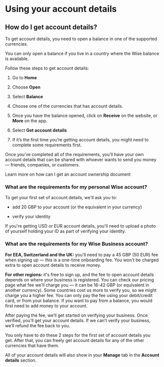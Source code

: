 # Using your account details  
## How do I get account details?  
To get account details, you need to open a balance in one of the supported currencies. 

You can only open a balance if you live in a country where the Wise balance is available. 

Follow these steps to get account details:

  1. Go to **Home**

  2. Choose **Open**

  3. Select **Balance**

  4. Choose one of the currencies that has account details.

  5. Once you have the balance opened, click on **Receive** on the website, or **More** on the app.

  6. Select **Get account details**

  7. If it’s the first time you’re getting account details, you might need to complete some requirements first.




Once you’ve completed all of the requirements, you’ll have your own account details that can be shared with whoever wants to send you money — friends, companies, or customers.

Learn more on how can I get an account ownership document

### What are the requirements for my personal Wise account?

To get your first set of account details, we'll ask you to:

  * add 20 GBP to your account (or the equivalent in your currency)

  * verify your identity




If you're getting USD or EUR account details, you'll need to upload a photo of yourself holding your ID as part of verifying your identity. 

### What are the requirements for my Wise Business account?

 **For EEA, Switzerland and the UK:** you'll need to pay a 45 GBP (50 EUR) fee when signing up — this is a one-time onboarding fee. You won't be charged extra to open account details to receive money. 

**For other regions:** it's free to sign up, and the fee to open account details depends on where your business is registered. You can check our pricing page what fee we'll charge you — it can be 16-42 GBP (or equivalent in another currency). Some countries cost us more to verify you, so we might charge you a higher fee. You can only pay the fee using your debit/credit card, or from your balance. If you want to pay from a balance, you would first need to add money to your account.

After paying the fee, we’ll get started on verifying your business. Once verified, you’ll get your account details. If we can’t verify your business, we’ll refund the fee back to you. 

You only have to do these 2 steps for the first set of account details you get. After that, you can freely get account details for any of the other currencies that have them. 

All of your account details will also show in your **Manage** tab in the **Account details** section.